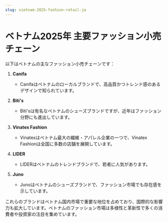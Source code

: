 ```yaml
---
slug: vietnam-2025-fashion-retail-ja
---
```


# ベトナム2025年 主要ファッション小売チェーン

以下はベトナムの主なファッション小売チェーンです：

1. **Canifa**
   * Canifaはベトナムのローカルブランドで、高品質かつトレンド感のあるデザインで知られています。

2. **Biti's**
   * Biti'sは有名なベトナムのシューズブランドですが、近年はファッション分野にも進出しています。

3. **Vinatex Fashion**
   * Vinatexはベトナム最大の繊維・アパレル企業の一つで、Vinatex Fashionは全国に多数の店舗を展開しています。

4. **LIDER**
   * LIDERはベトナムのトレンドブランドで、若者に人気があります。

5. **Juno**
   * Junoはベトナムのシューズブランドで、ファッション市場でも存在感を示しています。

これらのブランドはベトナム国内市場で重要な地位を占めており、国際的な影響力も拡大しています。ベトナムのファッション市場は多様性と革新性で多くの消費者や投資家の注目を集めています。